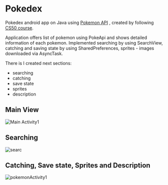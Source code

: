 # Pokedex

Pokedex android app on Java using [Pokemon API](https://pokeapi.co/) , created by following [CS50 course](https://cs50.harvard.edu/x/2020/tracks/mobile/android/pokedex/).

Application offers list of pokemon using PokeApi and shows detailed information of each pokemon. Implemented searching by using SearchView, catching and saving state by using SharedPreferences, sprites - images downloaded via AsyncTask.

There is I created next sections: 
* searching
* catching
* save state
* sprites 
* description

## Main View
![Main Activity1](https://user-images.githubusercontent.com/63249052/95555442-9edfa980-0a33-11eb-89b9-867baaec6fe3.png)
## Searching 
![searc](https://user-images.githubusercontent.com/63249052/95555196-3bee1280-0a33-11eb-934d-7a45cd3d87ce.png)
## Catching, Save state, Sprites and Description
![pokemonActivity1](https://user-images.githubusercontent.com/63249052/95555395-866f8f00-0a33-11eb-899e-1ee3c217c32d.png)
